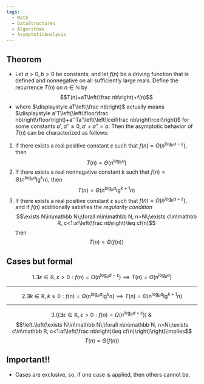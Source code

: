 ```yaml
---
tags:
  - Math
  - DataStructures
  - Algorithms
  - AsymptoticAnalysis
---
```

## Theorem
- Let $a>0, b>0$ be constants, and let $f(n)$ be a driving function that is defined and nonnegative on all sufficiently large reals. Define the recurrence $T(n)$ on $n\in\mathbb N$ by $$T(n)=aT\left(\frac nb\right)+f(n)$$
- where $\displaystyle aT\left(\frac nb\right)$ actually means $\displaystyle a'T\left(\left\lfloor\frac nb\right\rfloor\right)+a''Ta'\left(\left\lceil\frac nb\right\rceil\right)$ for some constants $a', a''\geq 0, a'+a''=a$. Then the asymptotic behavior of $T(n)$ can be characterized as follows:
1. If there exists a real positive constant $\varepsilon$ such that $f(n)=O(n^{\log_ba-\varepsilon})$, then 
	$$T(n)=\Theta(n^{\log_ba})$$
2. If there exists a real nonnegative constant $k$ such that $f(n)=\Theta(n^{\log_ba}\lg^kn)$, then $$T(n)=\Theta(n^{\log_ba}\lg^{k+1}n)$$
3. If there exists a real positive constant $\varepsilon$ such that $f(n)=\Omega(n^{\log_ba+\varepsilon})$, and if $f(n)$ additionally satisfies the *regularity condition* $$\exists N\in\mathbb N\;\forall n\in\mathbb N, n>N\;\exists c\in\mathbb R, c<1:af\left(\frac nb\right)\leq cf(n)$$ then $$T(n)=\Theta(f(n))$$
## Cases but formal
$$1. \exists\varepsilon\in\mathbb R,\varepsilon>0:f(n)=O(n^{\log_ba-\varepsilon})\implies T(n)=\Theta(n^{\log_ba})$$

---
$$2.\exists k\in\mathbb R, k\geq0: f(n)=\Theta(n^{\log_ba}\lg^kn)\implies T(n)=\Theta(n^{\log_ba}\lg^{k+1}n)$$

---
$$3.\left(\left(\exists\varepsilon\in\mathbb R,\varepsilon>0: f(n)=\Omega(n^{\log_ba+\varepsilon})\right)\;\&\;\right.$$
$$\left.\left(\exists N\in\mathbb N\;\forall n\in\mathbb N, n>N\;\exists c\in\mathbb R, c<1:af\left(\frac nb\right)\leq cf(n)\right)\right)\implies$$
$$T(n)=\Theta(f(n))$$
## Important!!
- Cases are exclusive, so, if one case is applied, then others cannot be.